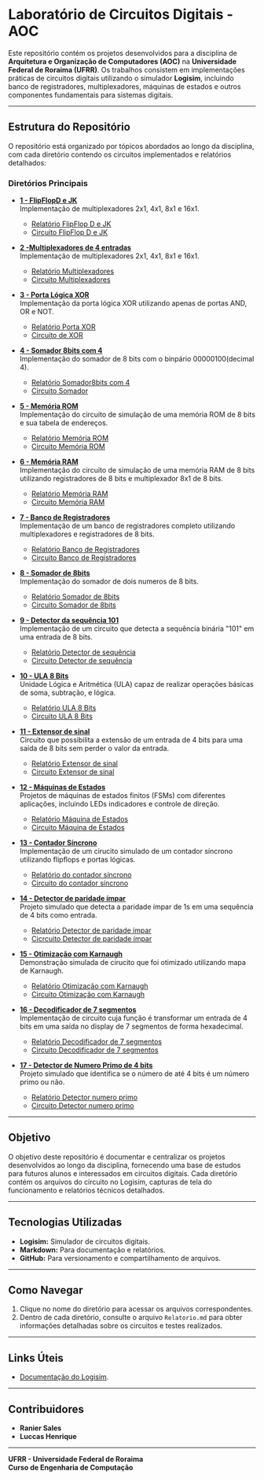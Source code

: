 # Laboratório de Circuitos Digitais - AOC

Este repositório contém os projetos desenvolvidos para a disciplina de **Arquitetura e Organização de Computadores (AOC)** na **Universidade Federal de Roraima (UFRR)**. Os trabalhos consistem em implementações práticas de circuitos digitais utilizando o simulador **Logisim**, incluindo banco de registradores, multiplexadores, máquinas de estados e outros componentes fundamentais para sistemas digitais.

---

## Estrutura do Repositório

O repositório está organizado por tópicos abordados ao longo da disciplina, com cada diretório contendo os circuitos implementados e relatórios detalhados:

### Diretórios Principais

- **[1 - FlipFlopD e JK](https://github.com/RanierSales/AOC_RanierSalesLuccasHenrique_UFRR_LabCircuitos_2024/tree/main/Flip-Flop%20D_JK)**  
  Implementação de multiplexadores 2x1, 4x1, 8x1 e 16x1.  
  - [Relatório FlipFlop D e JK](https://github.com/RanierSales/AOC_RanierSalesLuccasHenrique_UFRR_LabCircuitos_2024/blob/main/Flip-Flop%20D_JK/Relatorio.md)
  - [Circuito FlipFlop D e JK](https://github.com/RanierSales/AOC_RanierSalesLuccasHenrique_UFRR_LabCircuitos_2024/blob/main/Flip-Flop%20D_JK/FLIPFLOP.circ)

- **[2 -Multiplexadores de 4 entradas](./Multiplexador)**  
  Implementação de multiplexadores 2x1, 4x1, 8x1 e 16x1.  
  - [Relatório Multiplexadores](./Multiplexador/Relatorio.md)
  - [Circuito Multiplexadores](./Multiplexador/Multiplexador.circ)

- **[3 - Porta Lógica XOR](./Porta_XOR)**  
  Implementação da porta lógica XOR utilizando apenas de portas AND, OR e NOT. 
  - [Relatório Porta XOR](./Porta_XOR/Relatorio.md)
  - [Circuito de XOR](./Porta_XOR/XOR.circ)
 
- **[4 - Somador 8bits com 4](./Somador_8bits_4)**  
  Implementação do somador de 8 bits com o binpário 00000100(decimal 4).
  - [Relatório Somador8bits com 4](./Somador_8bits_4/Relatorio.md)
  - [Circuito Somador](./Somador_8bits_4/Somador8bitsCom4.circ)
    
- **[5 - Memória ROM](./Memoria_ROM)**  
  Implementação do circuito de simulação de uma memória ROM de 8 bits e sua tabela de endereços. 
  - [Relatório Memória ROM](./Memoria_ROM/Relatorio.md)
  - [Circuito Memória ROM](./Memoria_ROM/MemoriaROM.circ)
 
- **[6 - Memória RAM](./Memoria_RAM)**  
  Implementação do circuito de simulação de uma memória RAM de 8 bits utilizando registradores de  8 bits e multiplexador 8x1 de 8 bits.
  - [Relatório Memória RAM](./Memoria_RAM/Relatorio.md)
  - [Circuito Memória RAM](./Memoria_RAM/MemoriaRAM.circ)
    
- **[7 - Banco de Registradores](./BancoDeRegistradores)**  
  Implementação de um banco de registradores completo utilizando multiplexadores e registradores de 8 bits.  
  - [Relatório Banco de Registradores](./BancoDeRegistradores/Relatorio.md)
  - [Circuito Banco de Registradores](./BancoDeRegistradores/BancoDeRegistradores.circ)

- **[8 - Somador de 8bits](./Somador_8bits)**  
  Implementação do somador de dois numeros de 8 bits. 
  - [Relatório Somador de 8bits](./Somador_8bits/Relatorio.md)
  - [Circuito Somador de 8bits](./Somador_8bits/Somador8Bits.circ)
  
- **[9 - Detector da sequência 101](./Detector_101)**  
  Implementação de um circuito que detecta a sequência binária "101" em uma entrada de 8 bits. 
  - [Relatório Detector de sequência](./Detector_101/Relatorio.md)
  - [Circuito Detector de sequência](./Detector_101/Detector_101.circ)
  
- **[10 - ULA 8 Bits](./ULA_8bits)**  
  Unidade Lógica e Aritmética (ULA) capaz de realizar operações básicas de soma, subtração, e lógica.  
  - [Relatório ULA 8 Bits](./ULA_8bits/Relatorio.md)
  - [Circuito ULA 8 Bits](./ULA_8bits/ULA.circ)
  
- **[11 - Extensor de sinal](./Extensor_4bits_8bits)**  
  Circuito que possibilita a extensão de um entrada de 4 bits para uma saída de 8 bits sem perder o valor da entrada. 
  - [Relatório Extensor de sinal](./Extensor_4bits_8bits/Relatorio.md)
  - [Circuito Extensor de sinal](./Extensor_4bits_8bits/Extensor4bits_8bits.circ)
- **[12 - Máquinas de Estados](./MaquinaDeEstados)**  
  Projetos de máquinas de estados finitos (FSMs) com diferentes aplicações, incluindo LEDs indicadores e controle de direção.  
  - [Relatório Máquina de Estados](./MaquinaDeEstados/Relatorio.md)
  - [Circuito Máquina de Estados](./MaquinaDeEstados/MaquinaDeEstados.circ)

- **[13 - Contador Síncrono](./Contador_Sincrono)**  
  Implementação de um cirucito simulado de um contador síncrono utilizando flipflops e portas lógicas. 
  - [Relatório do contador síncrono](./Contador_Sincrono/Relatorio.md)
  - [Circuito do contador síncrono](./Contador_Sincrono/ContadorSincrono.circ)
 
- **[14 - Detector de paridade ímpar](./Detector_paridade_Impar)**  
  Projeto simulado que detecta a paridade ímpar de 1s em uma sequência de 4 bits como entrada. 
  - [Relatório Detector de paridade ímpar](./Detector_paridade_Impar/Relatorio.md)
  - [Cicrcuito Detector de paridade ímpar](./Detector_paridade_Impar/DetectorImparDe1s.circ)
 
- **[15 - Otimização com Karnaugh](./Otimizacao_Karnaugh)**  
  Demonstração simulada de cirucito que foi otimizado utilizando mapa de Karnaugh. 
  - [Relatório Otimização com Karnaugh](./Otimizacao_Karnaugh/Relatorio.md)
  - [Circuito Otimização com Karnaugh](./Otimizacao_Karnaugh/OtimizacaoDeKarnaugh.circ)
 
- **[16 - Decodificador de 7 segmentos](./Decodificador_7Segmentos)**  
  Implementação de circuito cuja função é transformar um entrada de 4 bits em uma saída no display de 7 segmentos de forma hexadecimal. 
  - [Relatório Decodificador de 7 segmentos](./Decodificador_7Segmentos/Relatorio.md)
  - [Circuito Decodificador de 7 segmentos](./Decodificador_7Segmentos/Decodificador7Segmentos.circ)

- **[17 - Detector de Numero Primo de 4 bits](./Detector_Numero_Primo)**  
  Projeto simulado que identifica se o número de até 4 bits é um número primo ou não.  
  - [Relatório Detector numero primo](./Detector_Numero_Primo/Relatorio.md)
  - [Circuito Detector numero primo](./Detector_Numero_Primo/IdentificadorDePrimo.circ)
---

## Objetivo

O objetivo deste repositório é documentar e centralizar os projetos desenvolvidos ao longo da disciplina, fornecendo uma base de estudos para futuros alunos e interessados em circuitos digitais. Cada diretório contém os arquivos do circuito no Logisim, capturas de tela do funcionamento e relatórios técnicos detalhados.

---

## Tecnologias Utilizadas

- **Logisim:** Simulador de circuitos digitais.
- **Markdown:** Para documentação e relatórios.
- **GitHub:** Para versionamento e compartilhamento de arquivos.

---

## Como Navegar

1. Clique no nome do diretório para acessar os arquivos correspondentes.
2. Dentro de cada diretório, consulte o arquivo `Relatorio.md` para obter informações detalhadas sobre os circuitos e testes realizados.

---

## Links Úteis

- [Documentação do Logisim](http://www.cburch.com/logisim/).

---

## Contribuidores

- **Ranier Sales**  
- **Luccas Henrique**

---

**UFRR - Universidade Federal de Roraima**  
**Curso de Engenharia de Computação**
